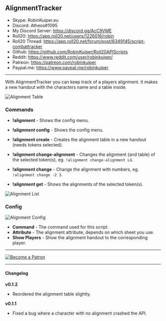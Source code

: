 ## AlignmentTracker

* Skype: RobinKuiper.eu
* Discord: Atheos#1095
* My Discord Server: https://discord.gg/AcC9VME
* Roll20: https://app.roll20.net/users/1226016/robin
* Roll20 Thread: https://app.roll20.net/forum/post/6349145/script-combattracker
* Github: https://github.com/RobinKuiper/Roll20APIScripts
* Reddit: https://www.reddit.com/user/robinkuiper/
* Patreon: https://patreon.com/robinkuiper
* Paypal.me: https://www.paypal.me/robinkuiper

---

With AlignmentTracker you can keep track of a players alignment. It makes a new handout with the characters name and a table inside.

![Alignment Table](https://i.imgur.com/XvffypE.png "Alignment Table")

### Commands

* **!alignment** - Shows the config menu.
* **!alignment config** - Shows the config menu.

* **!alignment create** - Creates the alignment table in a new handout (needs tokens selected).
* **!alignment change-alignment** - Changes the alignment (and table) of the selected token(s), eg. `!alignment change-alignment LG`.
* **!alignment change** - Change the alignment with numbers, eg. `!alignment change -2 3`.
* **!alignment get** - Shows the alignments of the selected token(s).

![Alignment List](https://i.imgur.com/j4Hsq9R.png "Alignment List")

### Config

![Alignment Config](https://i.imgur.com/xtaROrg.png "Alignment Config")

* **Command** - The command used for this script.
* **Attribute** - The alignment attribute, depends on which sheet you use.
* **Show Players** - Show the alignment handout to the corresponding player.

---

[![Become a Patron](https://c5.patreon.com/external/logo/become_a_patron_button.png "Become a Patron")](https://www.patreon.com/bePatron?u=10835266)

---

#### Changelog
**v0.1.2**
* Reordered the alignment table slightly.

**v0.1.1**
* Fixed a bug where a character with no alignment crashed the API.